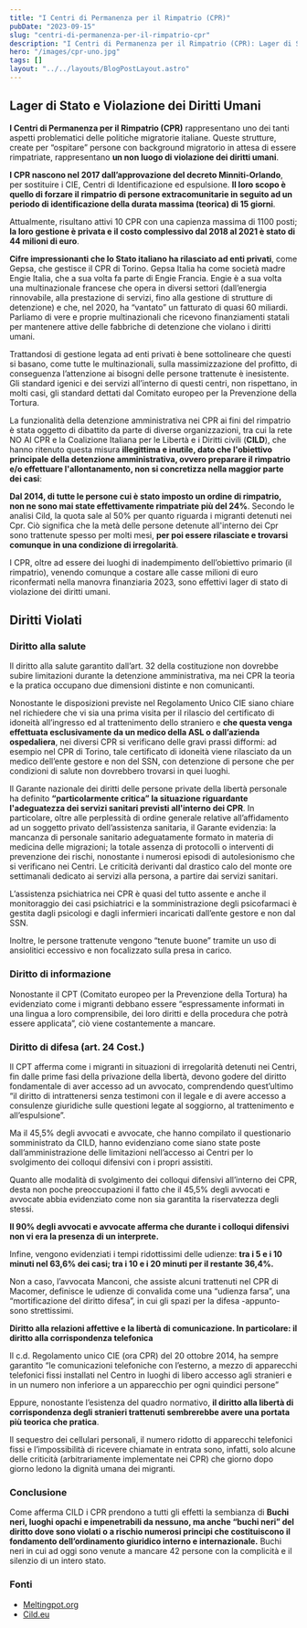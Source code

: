 ```yaml
---
title: "I Centri di Permanenza per il Rimpatrio (CPR)"
pubDate: "2023-09-15"
slug: "centri-di-permanenza-per-il-rimpatrio-cpr"
description: "I Centri di Permanenza per il Rimpatrio (CPR): Lager di Stato e Violazione dei Diritti Umani"
hero: "/images/cpr-uno.jpg"
tags: []
layout: "../../layouts/BlogPostLayout.astro"
---
```


## Lager di Stato e Violazione dei Diritti Umani

**I Centri di Permanenza per il Rimpatrio (CPR)** rappresentano uno dei tanti aspetti problematici delle politiche migratorie italiane. Queste strutture, create per “ospitare” persone con background migratorio in attesa di essere rimpatriate, rappresentano **un non luogo di violazione dei diritti umani**.

**I CPR nascono nel 2017 dall’approvazione del decreto Minniti-Orlando**, per sostituire i CIE, Centri di Identificazione ed espulsione. **Il loro scopo è quello di forzare il rimpatrio di persone extracomunitarie in seguito ad un periodo di identificazione della durata massima (teorica) di 15 giorni**.

Attualmente, risultano attivi 10 CPR con una capienza massima di 1100 posti; **la loro gestione è privata e il costo complessivo dal 2018 al 2021 è stato di 44 milioni di euro**.

**Cifre impressionanti che lo Stato italiano ha rilasciato ad enti privati**, come Gepsa, che gestisce il CPR di Torino. Gepsa Italia ha come società madre Engie Italia, che a sua volta fa parte di Engie Francia. Engie è a sua volta una multinazionale francese che opera in diversi settori (dall’energia rinnovabile, alla prestazione di servizi, fino alla gestione di strutture di detenzione) e che, nel 2020, ha “vantato” un fatturato di quasi 60 miliardi. Parliamo di vere e proprie multinazionali che ricevono finanziamenti statali per mantenere attive delle fabbriche di detenzione che violano i diritti umani.

Trattandosi di gestione legata ad enti privati è bene sottolineare che questi si basano, come tutte le multinazionali, sulla massimizzazione del profitto, di conseguenza l’attenzione ai bisogni delle persone trattenute è inesistente.
Gli standard igenici e dei servizi all’interno di questi centri, non rispettano, in molti casi, gli standard dettati dal Comitato europeo per la Prevenzione della Tortura.

La funzionalità della detenzione amministrativa nei CPR ai fini del rimpatrio è stata oggetto di dibattito da parte di diverse organizzazioni, tra cui la rete NO AI CPR e la Coalizione Italiana per le Libertà e i Diritti civili (**CILD**), che hanno ritenuto questa misura **illegittima e inutile, dato che l'obiettivo principale della detenzione amministrativa, ovvero preparare il rimpatrio e/o effettuare l'allontanamento, non si concretizza nella maggior parte dei casi**:

**Dal 2014, di tutte le persone cui è stato imposto un ordine di rimpatrio, non ne sono mai state effettivamente rimpatriate più del 24%**.
Secondo le analisi Cild, la quota sale al 50% per quanto riguarda i migranti detenuti nei Cpr. Ciò significa che la metà delle persone detenute all'interno dei Cpr sono trattenute spesso per molti mesi, **per poi essere rilasciate e trovarsi comunque in una condizione di irregolarità**.

I CPR, oltre ad essere dei luoghi di inadempimento dell’obiettivo primario (il rimpatrio), venendo comunque a costare alle casse milioni di euro riconfermati nella manovra finanziaria 2023, sono effettivi lager di stato di violazione dei diritti umani.

## Diritti Violati

### Diritto alla salute

Il diritto alla salute garantito dall’art. 32 della costituzione non dovrebbe subire limitazioni durante la detenzione amministrativa, ma nei CPR la teoria e la pratica occupano due dimensioni distinte e non comunicanti.

Nonostante le disposizioni previste nel Regolamento Unico CIE siano chiare nel richiedere che vi sia una prima visita per il rilascio del certificato di idoneità all’ingresso ed al trattenimento dello straniero e **che questa venga effettuata esclusivamente da un medico della ASL o dall’azienda ospedaliera**, nei diversi CPR si verificano delle gravi prassi difformi:
ad esempio nel CPR di Torino, tale certificato di idoneità viene rilasciato da un medico dell’ente gestore e non del SSN, con detenzione di persone che per condizioni di salute non dovrebbero trovarsi in quei luoghi.

Il Garante nazionale dei diritti delle persone private della libertà personale ha definito **“particolarmente critica” la situazione riguardante l'adeguatezza dei servizi sanitari previsti all'interno dei CPR**.
In particolare, oltre alle perplessità di ordine generale relative all’affidamento ad un soggetto privato dell’assistenza sanitaria, il Garante evidenzia:
la mancanza di personale sanitario adeguatamente formato in materia di medicina delle migrazioni;
la totale assenza di protocolli o interventi di prevenzione dei rischi, nonostante i numerosi episodi di autolesionismo che si verificano nei Centri.
Le criticità derivanti dal drastico calo del monte ore settimanali dedicato ai servizi alla persona, a partire dai servizi sanitari.

L’assistenza psichiatrica nei CPR è quasi del tutto assente e anche il monitoraggio dei casi psichiatrici e la somministrazione degli psicofarmaci è gestita dagli psicologi e dagli infermieri incaricati dall’ente gestore e non dal SSN.

Inoltre, le persone trattenute vengono “tenute buone” tramite un uso di ansiolitici eccessivo e non focalizzato sulla presa in carico.

### Diritto di informazione

Nonostante il CPT (Comitato europeo per la Prevenzione della Tortura) ha evidenziato come i migranti debbano essere “espressamente informati in una lingua a loro comprensibile, dei loro diritti e della procedura che potrà essere applicata”, ciò viene costantemente a mancare.

### Diritto di difesa (art. 24 Cost.)

Il CPT afferma come i migranti in situazioni di irregolarità detenuti nei Centri, fin dalle prime fasi della privazione della libertà, devono godere del diritto fondamentale di aver accesso ad un avvocato, comprendendo quest’ultimo “il diritto di intrattenersi senza testimoni con il legale e di avere accesso a consulenze giuridiche sulle questioni legate al soggiorno, al trattenimento e all’espulsione”.

Ma il 45,5% degli avvocati e avvocate, che hanno compilato il questionario somministrato da CILD, hanno evidenziano come siano state poste dall’amministrazione delle limitazioni nell’accesso ai Centri per lo svolgimento dei colloqui difensivi con i propri assistiti.

Quanto alle modalità di svolgimento dei colloqui difensivi all’interno dei CPR, desta non poche preoccupazioni il fatto che il 45,5% degli avvocati e avvocate abbia evidenziato come non sia garantita la riservatezza degli stessi.

**Il 90% degli avvocati e avvocate afferma che durante i colloqui difensivi non vi era la presenza di un interprete.**

Infine, vengono evidenziati i tempi ridottissimi delle udienze: **tra i 5 e i 10 minuti nel 63,6% dei casi; tra i 10 e i 20 minuti per il restante 36,4%.**

Non a caso, l’avvocata Manconi, che assiste alcuni trattenuti nel CPR di Macomer, definisce le udienze di convalida come una “udienza farsa”, una “mortificazione del diritto difesa”, in cui gli spazi per la difesa -appunto- sono strettissimi.

**Diritto alla relazioni affettive e la libertà di comunicazione. In particolare: il diritto alla corrispondenza telefonica**

Il c.d. Regolamento unico CIE (ora CPR) del 20 ottobre 2014, ha sempre garantito
“le comunicazioni telefoniche con l’esterno, a mezzo di apparecchi telefonici fissi installati nel Centro in luoghi di libero accesso agli stranieri e in un numero non inferiore a un apparecchio per ogni quindici persone”

Eppure, nonostante l’esistenza del quadro normativo, **il diritto alla libertà di corrispondenza degli stranieri trattenuti sembrerebbe avere una portata più teorica che pratica**.

Il sequestro dei cellulari personali, il numero ridotto di apparecchi telefonici fissi e l’impossibilità di ricevere chiamate in entrata sono, infatti, solo alcune delle criticità (arbitrariamente implementate nei CPR) che giorno dopo giorno ledono la dignità umana dei migranti.

### Conclusione

Come afferma CILD i CPR prendono a tutti gli effetti la sembianza di **Buchi neri, luoghi opachi e impenetrabili da nessuno, ma anche “buchi neri” del diritto dove sono violati o a rischio numerosi principi che costituiscono il fondamento dell’ordinamento giuridico interno e internazionale.**
Buchi neri in cui ad oggi sono venute a mancare 42 persone con la complicità e il silenzio di un intero stato.

### Fonti

- [Meltingpot.org](https://www.meltingpot.org/2022/10/dietro-le-mura-abusi-violenze-e-diritti-negati-nei-cpr-ditalia/)
- [Cild.eu](https://cild.eu/blog/2021/10/15/buchi-neri-la-detenzione-senza-reato-nei-cpr/)
